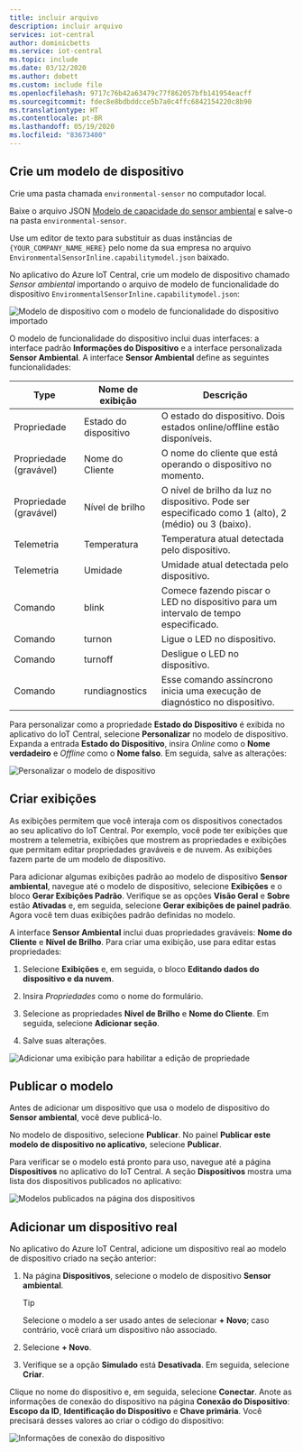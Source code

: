 ```yaml
---
title: incluir arquivo
description: incluir arquivo
services: iot-central
author: dominicbetts
ms.service: iot-central
ms.topic: include
ms.date: 03/12/2020
ms.author: dobett
ms.custom: include file
ms.openlocfilehash: 9717c76b42a63479c77f862057bfb141954eacff
ms.sourcegitcommit: fdec8e8bdbddcce5b7a0c4ffc6842154220c8b90
ms.translationtype: HT
ms.contentlocale: pt-BR
ms.lasthandoff: 05/19/2020
ms.locfileid: "83673400"
---
```

## <a name="create-a-device-template"></a>Crie um modelo de dispositivo

Crie uma pasta chamada `environmental-sensor` no computador local.

Baixe o arquivo JSON [Modelo de capacidade do sensor ambiental](https://raw.githubusercontent.com/Azure/IoTPlugandPlay/9004219bff1e958b7cd6ff2a52209f4b7ae19396/samples/EnvironmentalSensorInline.capabilitymodel.json) e salve-o na pasta `environmental-sensor`.

Use um editor de texto para substituir as duas instâncias de `{YOUR_COMPANY_NAME_HERE}` pelo nome da sua empresa no arquivo `EnvironmentalSensorInline.capabilitymodel.json` baixado.

No aplicativo do Azure IoT Central, crie um modelo de dispositivo chamado *Sensor ambiental* importando o arquivo de modelo de funcionalidade do dispositivo `EnvironmentalSensorInline.capabilitymodel.json`:

![Modelo de dispositivo com o modelo de funcionalidade do dispositivo importado](./media/iot-central-add-environmental-sensor/device-template.png)

O modelo de funcionalidade do dispositivo inclui duas interfaces: a interface padrão **Informações do Dispositivo** e a interface personalizada **Sensor Ambiental**. A interface **Sensor Ambiental** define as seguintes funcionalidades:

| Type | Nome de exibição | Descrição |
| ---- | ------------ | ----------- |
| Propriedade | Estado do dispositivo     | O estado do dispositivo. Dois estados online/offline estão disponíveis. |
| Propriedade (gravável) | Nome do Cliente    | O nome do cliente que está operando o dispositivo no momento. |
| Propriedade (gravável) | Nível de brilho | O nível de brilho da luz no dispositivo. Pode ser especificado como 1 (alto), 2 (médio) ou 3 (baixo). |
| Telemetria | Temperatura | Temperatura atual detectada pelo dispositivo. |
| Telemetria | Umidade    | Umidade atual detectada pelo dispositivo. |
| Comando | blink          | Comece fazendo piscar o LED no dispositivo para um intervalo de tempo especificado. |
| Comando | turnon         | Ligue o LED no dispositivo. |
| Comando | turnoff        | Desligue o LED no dispositivo. |
| Comando | rundiagnostics | Esse comando assíncrono inicia uma execução de diagnóstico no dispositivo. |

Para personalizar como a propriedade **Estado do Dispositivo** é exibida no aplicativo do IoT Central, selecione **Personalizar** no modelo de dispositivo. Expanda a entrada **Estado do Dispositivo**, insira _Online_ como o **Nome verdadeiro** e _Offline_ como o **Nome falso**. Em seguida, salve as alterações:

![Personalizar o modelo de dispositivo](./media/iot-central-add-environmental-sensor/customize-template.png)

## <a name="create-views"></a>Criar exibições

As exibições permitem que você interaja com os dispositivos conectados ao seu aplicativo do IoT Central. Por exemplo, você pode ter exibições que mostrem a telemetria, exibições que mostrem as propriedades e exibições que permitam editar propriedades graváveis e de nuvem. As exibições fazem parte de um modelo de dispositivo.

Para adicionar algumas exibições padrão ao modelo de dispositivo **Sensor ambiental**, navegue até o modelo de dispositivo, selecione **Exibições** e o bloco **Gerar Exibições Padrão**. Verifique se as opções **Visão Geral** e **Sobre** estão **Ativadas** e, em seguida, selecione **Gerar exibições de painel padrão**. Agora você tem duas exibições padrão definidas no modelo.

A interface **Sensor Ambiental** inclui duas propriedades graváveis: **Nome do Cliente** e **Nível de Brilho**. Para criar uma exibição, use para editar estas propriedades:

1. Selecione **Exibições** e, em seguida, o bloco **Editando dados do dispositivo e da nuvem**.

1. Insira _Propriedades_ como o nome do formulário.

1. Selecione as propriedades **Nível de Brilho** e **Nome do Cliente**. Em seguida, selecione **Adicionar seção**.

1. Salve suas alterações.

![Adicionar uma exibição para habilitar a edição de propriedade](./media/iot-central-add-environmental-sensor/properties-view.png)

## <a name="publish-the-template"></a>Publicar o modelo

Antes de adicionar um dispositivo que usa o modelo de dispositivo do **Sensor ambiental**, você deve publicá-lo.

No modelo de dispositivo, selecione **Publicar**. No painel **Publicar este modelo de dispositivo no aplicativo**, selecione **Publicar**.

Para verificar se o modelo está pronto para uso, navegue até a página **Dispositivos** no aplicativo do IoT Central. A seção **Dispositivos** mostra uma lista dos dispositivos publicados no aplicativo:

![Modelos publicados na página dos dispositivos](./media/iot-central-add-environmental-sensor/published-templates.png)

## <a name="add-a-real-device"></a>Adicionar um dispositivo real

No aplicativo do Azure IoT Central, adicione um dispositivo real ao modelo de dispositivo criado na seção anterior:

1. Na página **Dispositivos**, selecione o modelo de dispositivo **Sensor ambiental**.

    > [!TIP]
    > Selecione o modelo a ser usado antes de selecionar **+ Novo**; caso contrário, você criará um dispositivo não associado.

1. Selecione **+ Novo**.

1. Verifique se a opção **Simulado** está **Desativada**. Em seguida, selecione **Criar**.

Clique no nome do dispositivo e, em seguida, selecione **Conectar**. Anote as informações de conexão do dispositivo na página **Conexão do Dispositivo**: **Escopo da ID**, **Identificação do Dispositivo** e **Chave primária**. Você precisará desses valores ao criar o código do dispositivo:

![Informações de conexão do dispositivo](./media/iot-central-add-environmental-sensor/device-connection.png)
